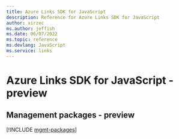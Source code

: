 ```yaml
---
title: Azure Links SDK for JavaScript
description: Reference for Azure Links SDK for JavaScript
author: xirzec
ms.author: jeffish
ms.date: 06/07/2022
ms.topic: reference
ms.devlang: JavaScript
ms.service: links
---
```

# Azure Links SDK for JavaScript - preview
## Management packages - preview
[!INCLUDE [mgmt-packages](links-mgmt-index.md)]
